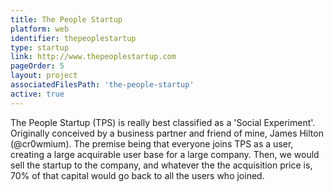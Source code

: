 ```yaml
---
title: The People Startup
platform: web
identifier: thepeoplestartup
type: startup
link: http://www.thepeoplestartup.com
pageOrder: 5
layout: project
associatedFilesPath: 'the-people-startup'
active: true
---
```


The People Startup (TPS) is really best classified as a 'Social Experiment'. Originally conceived by a business partner and friend of mine, James Hilton (@cr0wmium). The premise being that everyone joins TPS as a user, creating a large acquirable user base for a large company. Then, we would sell the startup to the company, and whatever the the acquisition price is, 70% of that capital would go back to all the users who joined.
